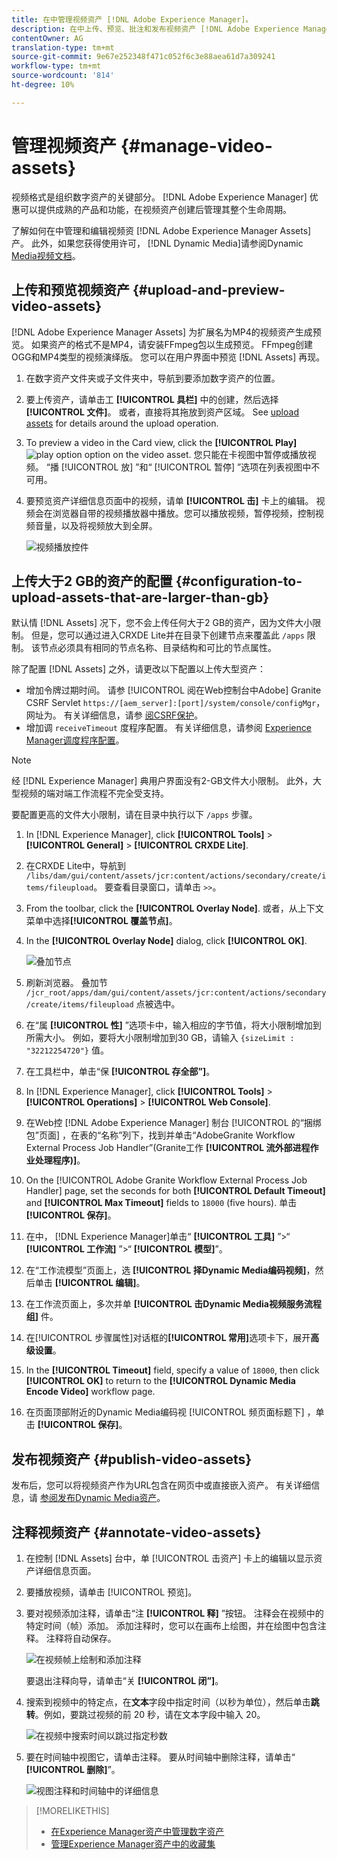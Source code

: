 ```yaml
---
title: 在中管理视频资产 [!DNL Adobe Experience Manager]。
description: 在中上传、预览、批注和发布视频资产 [!DNL Adobe Experience Manager]。
contentOwner: AG
translation-type: tm+mt
source-git-commit: 9e67e252348f471c052f6c3e88aea61d7a309241
workflow-type: tm+mt
source-wordcount: '814'
ht-degree: 10%

---
```



# 管理视频资产 {#manage-video-assets}

视频格式是组织数字资产的关键部分。 [!DNL Adobe Experience Manager] 优惠可以提供成熟的产品和功能，在视频资产创建后管理其整个生命周期。

了解如何在中管理和编辑视频资 [!DNL Adobe Experience Manager Assets]产。 此外，如果您获得使用许可， [!DNL Dynamic Media]请参阅Dynamic [Media视频文档](/help/assets/video.md)。

## 上传和预览视频资产 {#upload-and-preview-video-assets}

[!DNL Adobe Experience Manager Assets] 为扩展名为MP4的视频资产生成预览。 如果资产的格式不是MP4，请安装FFmpeg包以生成预览。 FFmpeg创建OGG和MP4类型的视频演绎版。 您可以在用户界面中预览 [!DNL Assets] 再现。

1. 在数字资产文件夹或子文件夹中，导航到要添加数字资产的位置。
1. 要上传资产，请单击工 **[!UICONTROL 具栏]** 中的创建，然后选择 **[!UICONTROL 文件]**。 或者，直接将其拖放到资产区域。 See [upload assets](managing-assets-touch-ui.md#uploading-assets) for details around the upload operation.
1. To preview a video in the Card view, click the **[!UICONTROL Play]** ![play option](assets/do-not-localize/play.png) option on the video asset. 您只能在卡视图中暂停或播放视频。 “播 [!UICONTROL 放] ”和“ [!UICONTROL 暂停] ”选项在列表视图中不可用。

1. 要预览资产详细信息页面中的视频，请单 **[!UICONTROL 击]** 卡上的编辑。 视频会在浏览器自带的视频播放器中播放。您可以播放视频，暂停视频，控制视频音量，以及将视频放大到全屏。

   ![视频播放控件](assets/video-playback-controls.png)

## 上传大于2 GB的资产的配置 {#configuration-to-upload-assets-that-are-larger-than-gb}

默认情 [!DNL Assets] 况下，您不会上传任何大于2 GB的资产，因为文件大小限制。 但是，您可以通过进入CRXDE Lite并在目录下创建节点来覆盖此 `/apps` 限制。 该节点必须具有相同的节点名称、目录结构和可比的节点属性。

除了配置 [!DNL Assets] 之外，请更改以下配置以上传大型资产：

* 增加令牌过期时间。 请参 [!UICONTROL 阅在Web控制台中Adobe] Granite CSRF Servlet `https://[aem_server]:[port]/system/console/configMgr`，网址为。 有关详细信息，请参 [阅CSRF保护](/help/sites-developing/csrf-protection.md)。
* 增加调 `receiveTimeout` 度程序配置。 有关详细信息，请参阅 [Experience Manager调度程序配置](https://docs.adobe.com/content/help/en/experience-manager-dispatcher/using/configuring/dispatcher-configuration.html#renders-options)。

>[!NOTE]
>
>经 [!DNL Experience Manager] 典用户界面没有2-GB文件大小限制。 此外，大型视频的端对端工作流程不完全受支持。

要配置更高的文件大小限制，请在目录中执行以下 `/apps` 步骤。

1. In [!DNL Experience Manager], click **[!UICONTROL Tools]** > **[!UICONTROL General]** > **[!UICONTROL CRXDE Lite]**.
1. 在CRXDE Lite中，导航到 `/libs/dam/gui/content/assets/jcr:content/actions/secondary/create/items/fileupload`。 要查看目录窗口，请单击 `>>`。
1. From the toolbar, click the **[!UICONTROL Overlay Node]**. 或者，从上下文菜单中选择&#x200B;**[!UICONTROL 覆盖节点]**。
1. In the **[!UICONTROL Overlay Node]** dialog, click **[!UICONTROL OK]**.

   ![叠加节点](assets/overlay-node-path.png)

1. 刷新浏览器。 叠加节 `/jcr_root/apps/dam/gui/content/assets/jcr:content/actions/secondary/create/items/fileupload` 点被选中。
1. 在“属 **[!UICONTROL 性]** ”选项卡中，输入相应的字节值，将大小限制增加到所需大小。 例如，要将大小限制增加到30 GB，请输入 `{sizeLimit : "32212254720"}` 值。

1. 在工具栏中，单击“保 **[!UICONTROL 存全部”]**。
1. In [!DNL Experience Manager], click **[!UICONTROL Tools]** > **[!UICONTROL Operations]** > **[!UICONTROL Web Console]**.
1. 在Web控 [!DNL Adobe Experience Manager] 制台 [!UICONTROL 的“捆绑包”页面] ，在表的“名称”列下，找到并单击“AdobeGranite Workflow External Process Job Handler”(Granite工作 **[!UICONTROL 流外部进程作业处理程序)]**。
1. On the [!UICONTROL Adobe Granite Workflow External Process Job Handler] page, set the seconds for both **[!UICONTROL Default Timeout]** and **[!UICONTROL Max Timeout]** fields to `18000` (five hours). 单击&#x200B;**[!UICONTROL 保存]**。
1. 在中， [!DNL Experience Manager]单击“ **[!UICONTROL 工具]** ”>“ **[!UICONTROL 工作流]** ”>“ **[!UICONTROL 模型]**”。
1. 在“工作流模型”页面上，选 **[!UICONTROL 择Dynamic Media编码视频]**，然后单击 **[!UICONTROL 编辑]**。
1. 在工作流页面上，多次并单 **[!UICONTROL 击Dynamic Media视频服务流程组]** 件。
1. 在[!UICONTROL 步骤属性]对话框的&#x200B;**[!UICONTROL 常用]**&#x200B;选项卡下，展开&#x200B;**高级设置**。
1. In the **[!UICONTROL Timeout]** field, specify a value of `18000`, then click **[!UICONTROL OK]** to return to the **[!UICONTROL Dynamic Media Encode Video]** workflow page.
1. 在页面顶部附近的Dynamic Media编码视 [!UICONTROL 频页面标题下] ，单击 **[!UICONTROL 保存]**。

## 发布视频资产 {#publish-video-assets}

发布后，您可以将视频资产作为URL包含在网页中或直接嵌入资产。 有关详细信息，请 [参阅发布Dynamic Media资产](/help/assets/publishing-dynamicmedia-assets.md)。

## 注释视频资产 {#annotate-video-assets}

1. 在控制 [!DNL Assets] 台中，单 [!UICONTROL 击资产] 卡上的编辑以显示资产详细信息页面。
1. 要播放视频，请单击 [!UICONTROL 预览]。
1. 要对视频添加注释，请单击“注 **[!UICONTROL 释]** ”按钮。 注释会在视频中的特定时间（帧）添加。 添加注释时，您可以在画布上绘图，并在绘图中包含注释。 注释将自动保存。

   ![在视频帧上绘制和添加注释](assets/annotate-video.png)

   要退出注释向导，请单击“关 **[!UICONTROL 闭”]**。

1. 搜索到视频中的特定点，在&#x200B;**文本**&#x200B;字段中指定时间（以秒为单位），然后单击&#x200B;**跳转**。例如，要跳过视频的前 20 秒，请在文本字段中输入 20。

   ![在视频中搜索时间以跳过指定秒数](assets/seek-in-video.png)

1. 要在时间轴中视图它，请单击注释。 要从时间轴中删除注释，请单击“ **[!UICONTROL 删除]**”。

   ![视图注释和时间轴中的详细信息](assets/timeline-view-annotation.png)

>[!MORELIKETHIS]
>
>* [在Experience Manager资产中管理数字资产](/help/assets/managing-assets-touch-ui.md)
>* [管理Experience Manager资产中的收藏集](/help/assets/managing-collections-touch-ui.md)

